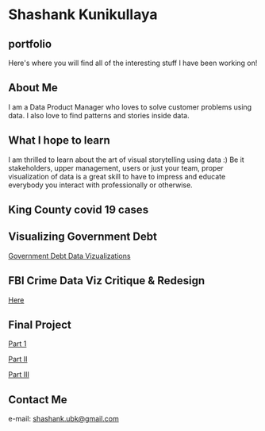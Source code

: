 # Shashank Kunikullaya

## portfolio
Here's where you will find all of the interesting stuff I have been working on!

## About Me
I am a Data Product Manager who loves to solve customer problems using data. I also love to find patterns and stories inside data. 

## What I hope to learn
I am thrilled to learn about the art of visual storytelling using data :)
Be it stakeholders, upper management, users or just your team, proper visualization of data is a great skill to have  to impress and educate everybody you interact with professionally or otherwise.

## King County covid 19 cases 

<div class="flourish-embed flourish-chart" data-src="visualisation/11663029"><script src="https://public.flourish.studio/resources/embed.js"></script></div>

## Visualizing Government Debt

[Government Debt Data Vizualizations](/dataviz2.md)

## FBI Crime Data Viz Critique & Redesign

[Here](/dataviz3&4.md)

## Final Project

[Part 1](final_project_I_shashank.md)

[Part II](final_project_II_shashank.md)

[Part III](final_project_III_shashank.md)

## Contact Me

e-mail: shashank.ubk@gmail.com


